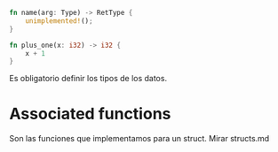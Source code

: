 ```rust
fn name(arg: Type) -> RetType {
    unimplemented!();
}
```

```rust
fn plus_one(x: i32) -> i32 {
    x + 1
}
```

Es obligatorio definir los tipos de los datos.


# Associated functions
Son las funciones que implementamos para un struct. Mirar structs.md
